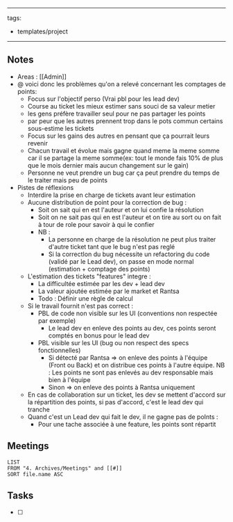 
---
tags:
- templates/project
---
## Notes 
- Areas : [[Admin]]
- @ voici donc les problèmes qu'on a relevé concernant les comptages de points:
	- Focus sur l'objectif perso (Vrai pbl pour les lead dev)
	- Course au ticket les mieux estimer sans souci de sa valeur metier
	- les gens préfère travailler seul pour ne pas partager les points 
	- par peur que les autres prennent trop dans le pots commun certains sous-estime les tickets
	- Focus sur les gains des autres en pensant que ça pourrait leurs revenir
	- Chacun travail et évolue mais gagne quand meme la meme somme car il se partage la meme somme(ex: tout le monde fais 10% de plus que le mois dernier mais aucun changement sur le gain)
	- Personne ne veut prendre un bug car ça peut prendre du temps de le traiter mais peu de points
- Pistes de réflexions
	- Interdire la prise en charge de tickets avant leur estimation
	- Aucune distribution de point pour la correction de bug :
		- Soit on sait qui en est l'auteur et on lui confie la résolution
		- Soit on ne sait pas qui en est l'auteur et on tire au sort ou on fait à tour de role pour savoir à qui le confier
		- NB : 
			- La personne en charge de la résolution ne peut plus traiter d'autre ticket tant que le bug n'est pas reglé
			- Si la correctIon du bug nécessite un refactoring du code (validé par le Lead dev), on passe en mode normal (estimation + comptage des points)
	- L'estimation des tickets "features" integre :
		- La difficultée estimée par les dev + lead dev
		- La valeur ajoutée estimée par le market et Rantsa
		- Todo : Définir une règle de calcul
	- Si le travail fournit n'est pas correct :
		- PBL de code non visible sur les UI (conventions non respectée par exemple)
			- Le lead dev en enleve des points au dev, ces points seront comptés en bonus pour le lead dev
		- PBL visible sur les UI (bug ou non respect des specs fonctionnelles)
			- Si détecté par Rantsa => on enleve des points à l'équipe (Front ou Back) et on distribue ces points à l'autre équipe. NB : Les points ne sont pas enlevés au dev responsable mais bien à l'équipe
			- Sinon => on enleve des points à Rantsa uniquement
	- En cas de collaboration sur un ticket, les dev se mettent d'accord sur la répartition des points, si pas d'accord, c'est le lead dev qui tranche
	- Quand c'est un Lead dev qui fait le dev, il ne gagne pas de poInts :
		- Pour une tache associée à une feature, les points sont répartit 

## Meetings
```dataview
LIST
FROM "4. Archives/Meetings" and [[#]]
SORT file.name ASC
```
## Tasks 
- [ ]
